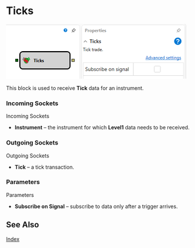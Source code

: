 # Ticks

![Designer Ticks](../../../../../../images/designer_ticks_00.png)

This block is used to receive **Tick** data for an instrument.

### Incoming Sockets

Incoming Sockets

- **Instrument** – the instrument for which **Level1** data needs to be received.

### Outgoing Sockets

Outgoing Sockets

- **Tick** – a tick transaction.

### Parameters

Parameters

- **Subscribe on Signal** – subscribe to data only after a trigger arrives.

## See Also

[Index](index.md)